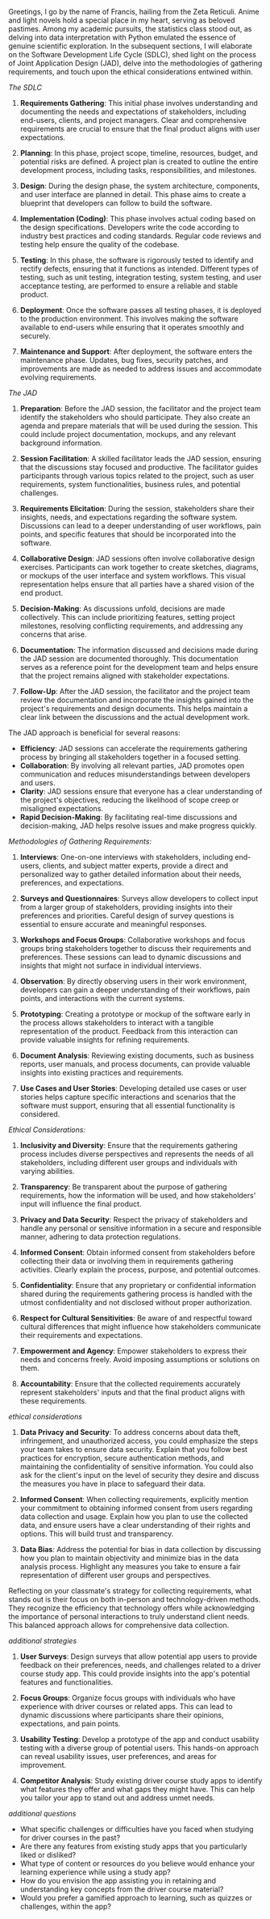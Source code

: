 ﻿Greetings, I go by the name of Francis, hailing from the Zeta Reticuli. Anime and light novels hold a special place in my heart, serving as beloved pastimes. Among my academic pursuits, the statistics class stood out, as delving into data interpretation with Python emulated the essence of genuine scientific exploration. In the subsequent sections, I will elaborate on the Software Development Life Cycle (SDLC), shed light on the process of Joint Application Design (JAD), delve into the methodologies of gathering requirements, and touch upon the ethical considerations entwined within.

*The SDLC* 

1. **Requirements Gathering**: This initial phase involves understanding and documenting the needs and expectations of stakeholders, including end-users, clients, and project managers. Clear and comprehensive requirements are crucial to ensure that the final product aligns with user expectations.

2. **Planning**: In this phase, project scope, timeline, resources, budget, and potential risks are defined. A project plan is created to outline the entire development process, including tasks, responsibilities, and milestones.

3. **Design**: During the design phase, the system architecture, components, and user interface are planned in detail. This phase aims to create a blueprint that developers can follow to build the software.

4. **Implementation (Coding)**: This phase involves actual coding based on the design specifications. Developers write the code according to industry best practices and coding standards. Regular code reviews and testing help ensure the quality of the codebase.

5. **Testing**: In this phase, the software is rigorously tested to identify and rectify defects, ensuring that it functions as intended. Different types of testing, such as unit testing, integration testing, system testing, and user acceptance testing, are performed to ensure a reliable and stable product.

6. **Deployment**: Once the software passes all testing phases, it is deployed to the production environment. This involves making the software available to end-users while ensuring that it operates smoothly and securely.

7. **Maintenance and Support**: After deployment, the software enters the maintenance phase. Updates, bug fixes, security patches, and improvements are made as needed to address issues and accommodate evolving requirements.

*The JAD* 

1. **Preparation**: Before the JAD session, the facilitator and the project team identify the stakeholders who should participate. They also create an agenda and prepare materials that will be used during the session. This could include project documentation, mockups, and any relevant background information.

2. **Session Facilitation**: A skilled facilitator leads the JAD session, ensuring that the discussions stay focused and productive. The facilitator guides participants through various topics related to the project, such as user requirements, system functionalities, business rules, and potential challenges.

3. **Requirements Elicitation**: During the session, stakeholders share their insights, needs, and expectations regarding the software system. Discussions can lead to a deeper understanding of user workflows, pain points, and specific features that should be incorporated into the software.

4. **Collaborative Design**: JAD sessions often involve collaborative design exercises. Participants can work together to create sketches, diagrams, or mockups of the user interface and system workflows. This visual representation helps ensure that all parties have a shared vision of the end product.

5. **Decision-Making**: As discussions unfold, decisions are made collectively. This can include prioritizing features, setting project milestones, resolving conflicting requirements, and addressing any concerns that arise.

6. **Documentation**: The information discussed and decisions made during the JAD session are documented thoroughly. This documentation serves as a reference point for the development team and helps ensure that the project remains aligned with stakeholder expectations.

7. **Follow-Up**: After the JAD session, the facilitator and the project team review the documentation and incorporate the insights gained into the project's requirements and design documents. This helps maintain a clear link between the discussions and the actual development work.

The JAD approach is beneficial for several reasons:

- **Efficiency**: JAD sessions can accelerate the requirements gathering process by bringing all stakeholders together in a focused setting.
- **Collaboration**: By involving all relevant parties, JAD promotes open communication and reduces misunderstandings between developers and users.
- **Clarity**: JAD sessions ensure that everyone has a clear understanding of the project's objectives, reducing the likelihood of scope creep or misaligned expectations.
- **Rapid Decision-Making**: By facilitating real-time discussions and decision-making, JAD helps resolve issues and make progress quickly.

*Methodologies of Gathering Requirements:*

1. **Interviews**: One-on-one interviews with stakeholders, including end-users, clients, and subject matter experts, provide a direct and personalized way to gather detailed information about their needs, preferences, and expectations.

2. **Surveys and Questionnaires**: Surveys allow developers to collect input from a larger group of stakeholders, providing insights into their preferences and priorities. Careful design of survey questions is essential to ensure accurate and meaningful responses.

3. **Workshops and Focus Groups**: Collaborative workshops and focus groups bring stakeholders together to discuss their requirements and preferences. These sessions can lead to dynamic discussions and insights that might not surface in individual interviews.

4. **Observation**: By directly observing users in their work environment, developers can gain a deeper understanding of their workflows, pain points, and interactions with the current systems.

5. **Prototyping**: Creating a prototype or mockup of the software early in the process allows stakeholders to interact with a tangible representation of the product. Feedback from this interaction can provide valuable insights for refining requirements.

6. **Document Analysis**: Reviewing existing documents, such as business reports, user manuals, and process documents, can provide valuable insights into existing practices and requirements.

7. **Use Cases and User Stories**: Developing detailed use cases or user stories helps capture specific interactions and scenarios that the software must support, ensuring that all essential functionality is considered.

*Ethical Considerations:*

1. **Inclusivity and Diversity**: Ensure that the requirements gathering process includes diverse perspectives and represents the needs of all stakeholders, including different user groups and individuals with varying abilities.

2. **Transparency**: Be transparent about the purpose of gathering requirements, how the information will be used, and how stakeholders' input will influence the final product.

3. **Privacy and Data Security**: Respect the privacy of stakeholders and handle any personal or sensitive information in a secure and responsible manner, adhering to data protection regulations.

4. **Informed Consent**: Obtain informed consent from stakeholders before collecting their data or involving them in requirements gathering activities. Clearly explain the process, purpose, and potential outcomes.

5. **Confidentiality**: Ensure that any proprietary or confidential information shared during the requirements gathering process is handled with the utmost confidentiality and not disclosed without proper authorization.

6. **Respect for Cultural Sensitivities**: Be aware of and respectful toward cultural differences that might influence how stakeholders communicate their requirements and expectations.

7. **Empowerment and Agency**: Empower stakeholders to express their needs and concerns freely. Avoid imposing assumptions or solutions on them.

8. **Accountability**: Ensure that the collected requirements accurately represent stakeholders' inputs and that the final product aligns with these requirements.














*ethical considerations*

1. **Data Privacy and Security**: To address concerns about data theft, infringement, and unauthorized access, you could emphasize the steps your team takes to ensure data security. Explain that you follow best practices for encryption, secure authentication methods, and maintaining the confidentiality of sensitive information. You could also ask for the client's input on the level of security they desire and discuss the measures you have in place to safeguard their data.

2. **Informed Consent**: When collecting requirements, explicitly mention your commitment to obtaining informed consent from users regarding data collection and usage. Explain how you plan to use the collected data, and ensure users have a clear understanding of their rights and options. This will build trust and transparency.

3. **Data Bias**: Address the potential for bias in data collection by discussing how you plan to maintain objectivity and minimize bias in the data analysis process. Highlight any measures you take to ensure a fair representation of different user groups and perspectives.

Reflecting on your classmate's strategy for collecting requirements, what stands out is their focus on both in-person and technology-driven methods. They recognize the efficiency that technology offers while acknowledging the importance of personal interactions to truly understand client needs. This balanced approach allows for comprehensive data collection.

*additional strategies*

1. **User Surveys**: Design surveys that allow potential app users to provide feedback on their preferences, needs, and challenges related to a driver course study app. This could provide insights into the app's potential features and functionalities.

2. **Focus Groups**: Organize focus groups with individuals who have experience with driver courses or related apps. This can lead to dynamic discussions where participants share their opinions, expectations, and pain points.

3. **Usability Testing**: Develop a prototype of the app and conduct usability testing with a diverse group of potential users. This hands-on approach can reveal usability issues, user preferences, and areas for improvement.

4. **Competitor Analysis**: Study existing driver course study apps to identify what features they offer and what gaps they might have. This can help you tailor your app to stand out and address unmet needs.

*additional questions*

- What specific challenges or difficulties have you faced when studying for driver courses in the past?
- Are there any features from existing study apps that you particularly liked or disliked?
- What type of content or resources do you believe would enhance your learning experience while using a study app?
- How do you envision the app assisting you in retaining and understanding key concepts from the driver course material?
- Would you prefer a gamified approach to learning, such as quizzes or challenges, within the app?



